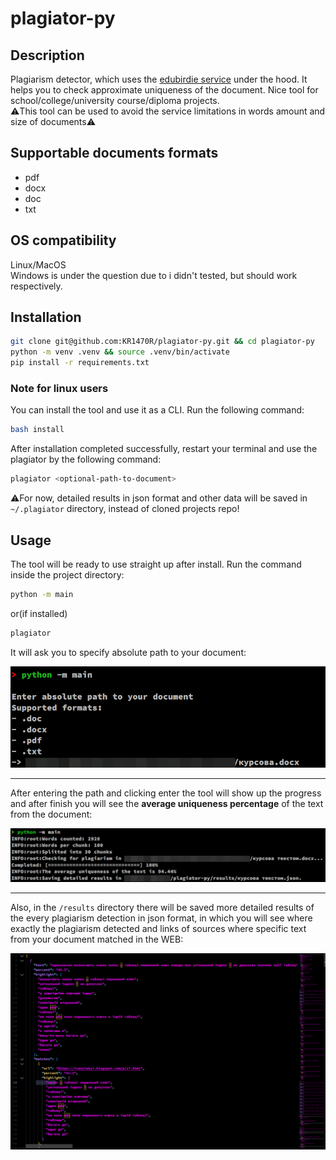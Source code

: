 
# plagiator-py
## Description
Plagiarism detector, which uses the [edubirdie service](https://edubirdie.com/perevirka-na-plagiat) under the hood. It helps you to check approximate uniqueness of the document. Nice tool for school/college/university course/diploma projects. \
⚠️This tool can be used to avoid the service limitations in words amount and size of documents⚠️
## Supportable documents formats

 - pdf
 - docx
 - doc
 - txt
## OS compatibility
Linux/MacOS\
Windows is under the question due to i didn't tested, but should work respectively. 
## Installation
```bash
git clone git@github.com:KR1470R/plagiator-py.git && cd plagiator-py
python -m venv .venv && source .venv/bin/activate
pip install -r requirements.txt
```
### Note for linux users
You can install the tool and use it as a CLI. Run the following command:
```bash
bash install
```
After installation completed successfully, restart your terminal and use the plagiator by the following command:
```bash
plagiator <optional-path-to-document>
```
⚠️For now, detailed results in json format and other data will be saved in `~/.plagiator` directory, instead of cloned projects repo!
## Usage
The tool will be ready to use straight up after install.
Run the command inside the project directory:
```bash
python -m main
```
or(if installed)
```bash
plagiator
```
It will ask you to specify absolute path to your document:

![prompt image](https://github.com/KR1470R/plagiator-py/blob/master/assets/prompt.png)
<hr>

After entering the path and clicking enter the tool will show up the progress and after finish you will see the **average uniqueness percentage** of the text from the document:

![finish image](https://github.com/KR1470R/plagiator-py/blob/master/assets/finish.png)
<hr>

Also, in the `/results` directory there will be saved more detailed results of the every plagiarism detection in json format, in which you will see where exactly the plagiarism detected and links of sources where specific text from your document matched in the WEB:

![results example image](https://github.com/KR1470R/plagiator-py/blob/master/assets/results_example.png)
